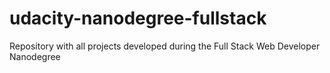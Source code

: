 # udacity-nanodegree-fullstack
Repository with all projects developed during the Full Stack Web Developer Nanodegree
